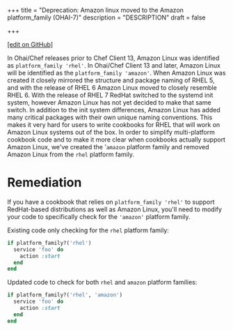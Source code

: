+++
title = "Deprecation: Amazon linux moved to the Amazon platform_family (OHAI-7)"
description = "DESCRIPTION"
draft = false




  
    
    
    
    
+++    

[\[edit on
GitHub\]](https://github.com/chef/chef-web-docs/blob/master/chef_master/source/deprecations_ohai_amazon_linux.rst)

<meta name="robots" content="noindex">

In Ohai/Chef releases prior to Chef Client 13, Amazon Linux was
identified as `platform_family 'rhel'`. In Ohai/Chef Client 13 and
later, Amazon Linux will be identified as the
`platform_family 'amazon'`. When Amazon Linux was created it closely
mirrored the structure and package naming of RHEL 5, and with the
release of RHEL 6 Amazon Linux moved to closely resemble RHEL 6. With
the release of RHEL 7 RedHat switched to the systemd init system,
however Amazon Linux has not yet decided to make that same switch. In
addition to the init system differences, Amazon Linux has added many
critical packages with their own unique naming conventions. This makes
it very hard for users to write cookbooks for RHEL that will work on
Amazon Linux systems out of the box. In order to simplify multi-platform
cookbook code and to make it more clear when cookbooks actually support
Amazon Linux, we've created the '`amazon` platform family and removed
Amazon Linux from the `rhel` platform family.

Remediation
===========

If you have a cookbook that relies on `platform_family 'rhel'` to
support RedHat-based distributions as well as Amazon Linux, you'll need
to modify your code to specifically check for the `'amazon'` platform
family.

Existing code only checking for the `rhel` platform family:

``` ruby
if platform_family?('rhel')
  service 'foo' do
    action :start
  end
end
```

Updated code to check for both `rhel` and `amazon` platform families:

``` ruby
if platform_family?('rhel', 'amazon')
  service 'foo' do
    action :start
  end
end
```
